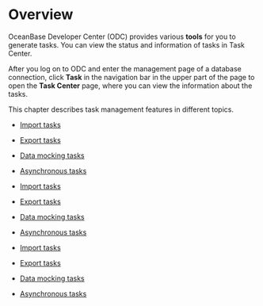 Overview 
=============================

OceanBase Developer Center (ODC) provides various **tools** for you to generate tasks. You can view the status and information of tasks in Task Center. 

After you log on to ODC and enter the management page of a database connection, click **Task** in the navigation bar in the upper part of the page to open the **Task Center** page, where you can view the information about the tasks. 

This chapter describes task management features in different topics.

* [Import tasks](/en-US/6.client-odc-user-guide/7.client-odc-task-management/2.client-odc-import-tasks.md)

  

* [Export tasks](/en-US/6.client-odc-user-guide/7.client-odc-task-management/3.client-odc-export-tasks.md)

  

* [Data mocking tasks](/en-US/6.client-odc-user-guide/7.client-odc-task-management/4.client-odc-data-mocking-tasks.md)

  

* [Asynchronous tasks](/en-US/6.client-odc-user-guide/7.client-odc-task-management/5.client-odc-asynchronous-tasks.md)

  




<!-- -->

* [Import tasks](/en-US/6.client-odc-user-guide/7.client-odc-task-management/2.client-odc-import-tasks.md)

  

* [Export tasks](/en-US/6.client-odc-user-guide/7.client-odc-task-management/3.client-odc-export-tasks.md)

  

* [Data mocking tasks](/en-US/6.client-odc-user-guide/7.client-odc-task-management/4.client-odc-data-mocking-tasks.md)

  

* [Asynchronous tasks](/en-US/6.client-odc-user-guide/7.client-odc-task-management/5.client-odc-asynchronous-tasks.md)

  




<!-- -->

* [Import tasks](/en-US/6.client-odc-user-guide/7.client-odc-task-management/2.client-odc-import-tasks.md)

  

* [Export tasks](/en-US/6.client-odc-user-guide/7.client-odc-task-management/3.client-odc-export-tasks.md)

  

* [Data mocking tasks](/en-US/6.client-odc-user-guide/7.client-odc-task-management/4.client-odc-data-mocking-tasks.md)

  

* [Asynchronous tasks](/en-US/6.client-odc-user-guide/7.client-odc-task-management/5.client-odc-asynchronous-tasks.md)

  



